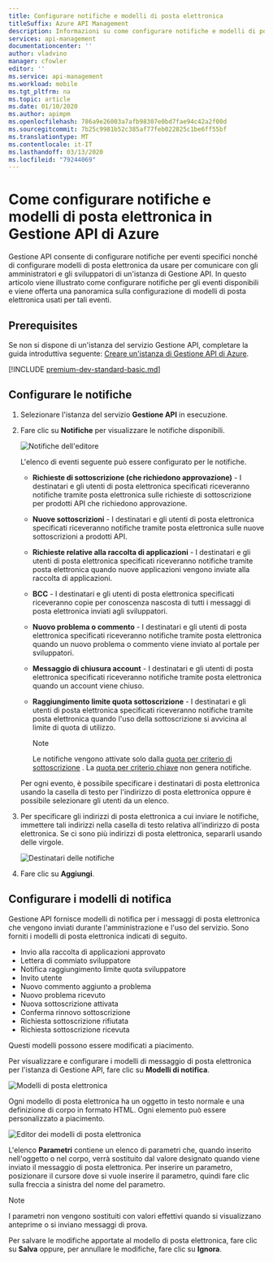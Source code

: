 ```yaml
---
title: Configurare notifiche e modelli di posta elettronica
titleSuffix: Azure API Management
description: Informazioni su come configurare notifiche e modelli di posta elettronica in Gestione API di Azure.
services: api-management
documentationcenter: ''
author: vladvino
manager: cfowler
editor: ''
ms.service: api-management
ms.workload: mobile
ms.tgt_pltfrm: na
ms.topic: article
ms.date: 01/10/2020
ms.author: apimpm
ms.openlocfilehash: 786a9e26003a7afb98307e0bd7fae94c42a2f00d
ms.sourcegitcommit: 7b25c9981b52c385af77feb022825c1be6ff55bf
ms.translationtype: MT
ms.contentlocale: it-IT
ms.lasthandoff: 03/13/2020
ms.locfileid: "79244069"
---
```

# <a name="how-to-configure-notifications-and-email-templates-in-azure-api-management"></a>Come configurare notifiche e modelli di posta elettronica in Gestione API di Azure

Gestione API consente di configurare notifiche per eventi specifici nonché di configurare modelli di posta elettronica da usare per comunicare con gli amministratori e gli sviluppatori di un'istanza di Gestione API. In questo articolo viene illustrato come configurare notifiche per gli eventi disponibili e viene offerta una panoramica sulla configurazione di modelli di posta elettronica usati per tali eventi.

## <a name="prerequisites"></a>Prerequisites

Se non si dispone di un'istanza del servizio Gestione API, completare la guida introduttiva seguente: [Creare un'istanza di Gestione API di Azure](get-started-create-service-instance.md).

[!INCLUDE [premium-dev-standard-basic.md](../../includes/api-management-availability-premium-dev-standard-basic.md)]

## <a name="publisher-notifications"> </a>Configurare le notifiche

1.  Selezionare l'istanza del servizio **Gestione API** in esecuzione.
2.  Fare clic su **Notifiche** per visualizzare le notifiche disponibili.

    ![Notifiche dell'editore][api-management-publisher-notifications]

    L'elenco di eventi seguente può essere configurato per le notifiche.

    -   **Richieste di sottoscrizione (che richiedono approvazione)** - I destinatari e gli utenti di posta elettronica specificati riceveranno notifiche tramite posta elettronica sulle richieste di sottoscrizione per prodotti API che richiedono approvazione.
    -   **Nuove sottoscrizioni** - I destinatari e gli utenti di posta elettronica specificati riceveranno notifiche tramite posta elettronica sulle nuove sottoscrizioni a prodotti API.
    -   **Richieste relative alla raccolta di applicazioni** - I destinatari e gli utenti di posta elettronica specificati riceveranno notifiche tramite posta elettronica quando nuove applicazioni vengono inviate alla raccolta di applicazioni.
    -   **BCC** - I destinatari e gli utenti di posta elettronica specificati riceveranno copie per conoscenza nascosta di tutti i messaggi di posta elettronica inviati agli sviluppatori.
    -   **Nuovo problema o commento** - I destinatari e gli utenti di posta elettronica specificati riceveranno notifiche tramite posta elettronica quando un nuovo problema o commento viene inviato al portale per sviluppatori.
    -   **Messaggio di chiusura account** - I destinatari e gli utenti di posta elettronica specificati riceveranno notifiche tramite posta elettronica quando un account viene chiuso.
    -   **Raggiungimento limite quota sottoscrizione** - I destinatari e gli utenti di posta elettronica specificati riceveranno notifiche tramite posta elettronica quando l'uso della sottoscrizione si avvicina al limite di quota di utilizzo.

        > [!NOTE]
        > Le notifiche vengono attivate solo dalla [quota per criterio di sottoscrizione](api-management-access-restriction-policies.md#SetUsageQuota) . La [quota per criterio chiave](api-management-access-restriction-policies.md#SetUsageQuotaByKey) non genera notifiche.

    Per ogni evento, è possibile specificare i destinatari di posta elettronica usando la casella di testo per l'indirizzo di posta elettronica oppure è possibile selezionare gli utenti da un elenco.

3.  Per specificare gli indirizzi di posta elettronica a cui inviare le notifiche, immettere tali indirizzi nella casella di testo relativa all'indirizzo di posta elettronica. Se ci sono più indirizzi di posta elettronica, separarli usando delle virgole.

    ![Destinatari delle notifiche][api-management-email-addresses]

4.  Fare clic su **Aggiungi**.

## <a name="email-templates"> </a>Configurare i modelli di notifica

Gestione API fornisce modelli di notifica per i messaggi di posta elettronica che vengono inviati durante l'amministrazione e l'uso del servizio. Sono forniti i modelli di posta elettronica indicati di seguito.

-   Invio alla raccolta di applicazioni approvato
-   Lettera di commiato sviluppatore
-   Notifica raggiungimento limite quota sviluppatore
-   Invito utente
-   Nuovo commento aggiunto a problema
-   Nuovo problema ricevuto
-   Nuova sottoscrizione attivata
-   Conferma rinnovo sottoscrizione
-   Richiesta sottoscrizione rifiutata
-   Richiesta sottoscrizione ricevuta

Questi modelli possono essere modificati a piacimento.

Per visualizzare e configurare i modelli di messaggio di posta elettronica per l'istanza di Gestione API, fare clic su **Modelli di notifica**.

![Modelli di posta elettronica][api-management-email-templates]

Ogni modello di posta elettronica ha un oggetto in testo normale e una definizione di corpo in formato HTML. Ogni elemento può essere personalizzato a piacimento.

![Editor dei modelli di posta elettronica][api-management-email-template]

L'elenco **Parametri** contiene un elenco di parametri che, quando inserito nell'oggetto o nel corpo, verrà sostituito dal valore designato quando viene inviato il messaggio di posta elettronica. Per inserire un parametro, posizionare il cursore dove si vuole inserire il parametro, quindi fare clic sulla freccia a sinistra del nome del parametro.

> [!NOTE]
> I parametri non vengono sostituiti con valori effettivi quando si visualizzano anteprime o si inviano messaggi di prova.

Per salvare le modifiche apportate al modello di posta elettronica, fare clic su **Salva** oppure, per annullare le modifiche, fare clic su **Ignora**.

[api-management-management-console]: ./media/api-management-howto-configure-notifications/api-management-management-console.png
[api-management-publisher-notifications]: ./media/api-management-howto-configure-notifications/api-management-publisher-notifications.png
[api-management-email-addresses]: ./media/api-management-howto-configure-notifications/api-management-email-addresses.png
[api-management-email-templates]: ./media/api-management-howto-configure-notifications/api-management-email-templates.png
[api-management-email-templates-list]: ./media/api-management-howto-configure-notifications/api-management-email-templates-list.png
[api-management-email-template]: ./media/api-management-howto-configure-notifications/api-management-email-template.png
[configure publisher notifications]: #publisher-notifications
[configure email templates]: #email-templates
[how to create and use groups]: api-management-howto-create-groups.md
[how to associate groups with developers]: api-management-howto-create-groups.md#associate-group-developer
[get started with azure api management]: get-started-create-service-instance.md
[create an api management service instance]: get-started-create-service-instance.md
